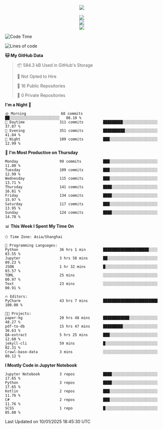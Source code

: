 <div align="center">
  <img src="https://readme-typing-svg.demolab.com?font=Zhi+Mang+Xing&size=40&pause=1000&color=000000&center=true&vCenter=true&lines=Baymax%E5%B0%8F%E6%8C%AF;Hello%20World"/><br/>
  <br/>
  <img src="https://skillicons.dev/icons?i=java,kotlin,python,c,cpp,html,css,javascript" /><br/>
  <img src="https://skillicons.dev/icons?i=spring,vue,pytorch,maven,gradle,mysql,sqlite,linux" /><br/>
  <img src="https://skillicons.dev/icons?i=idea,pycharm,webstorm,androidstudio,vscode,git,vim,md" /><br/>
</div>

<!--START_SECTION:waka-->
![Code Time](http://img.shields.io/badge/Code%20Time-499%20hrs%2039%20mins-blue)

![Lines of code](https://img.shields.io/badge/From%20Hello%20World%20I%27ve%20Written-5.3%20million%20lines%20of%20code-blue)

**🐱 My GitHub Data** 

> 📦 584.3 kB Used in GitHub's Storage 
 > 
> 🚫 Not Opted to Hire
 > 
> 📜 16 Public Repositories 
 > 
> 🔑 0 Private Repositories 
 > 
**I'm a Night 🦉** 

```text
🌞 Morning                68 commits          ██░░░░░░░░░░░░░░░░░░░░░░░   08.10 % 
🌆 Daytime                311 commits         █████████░░░░░░░░░░░░░░░░   37.07 % 
🌃 Evening                351 commits         ██████████░░░░░░░░░░░░░░░   41.84 % 
🌙 Night                  109 commits         ███░░░░░░░░░░░░░░░░░░░░░░   12.99 % 
```
📅 **I'm Most Productive on Thursday** 

```text
Monday                   99 commits          ███░░░░░░░░░░░░░░░░░░░░░░   11.80 % 
Tuesday                  109 commits         ███░░░░░░░░░░░░░░░░░░░░░░   12.99 % 
Wednesday                115 commits         ███░░░░░░░░░░░░░░░░░░░░░░   13.71 % 
Thursday                 141 commits         ████░░░░░░░░░░░░░░░░░░░░░   16.81 % 
Friday                   134 commits         ████░░░░░░░░░░░░░░░░░░░░░   15.97 % 
Saturday                 117 commits         ███░░░░░░░░░░░░░░░░░░░░░░   13.95 % 
Sunday                   124 commits         ████░░░░░░░░░░░░░░░░░░░░░   14.78 % 
```


📊 **This Week I Spent My Time On** 

```text
🕑︎ Time Zone: Asia/Shanghai

💬 Programming Languages: 
Python                   36 hrs 1 min        █████████████████████░░░░   83.55 % 
Jupyter                  3 hrs 58 mins       ██░░░░░░░░░░░░░░░░░░░░░░░   09.23 % 
JSON                     1 hr 32 mins        █░░░░░░░░░░░░░░░░░░░░░░░░   03.57 % 
TOML                     25 mins             ░░░░░░░░░░░░░░░░░░░░░░░░░   00.97 % 
Text                     23 mins             ░░░░░░░░░░░░░░░░░░░░░░░░░   00.91 % 

🔥 Editors: 
PyCharm                  43 hrs 7 mins       █████████████████████████   100.00 % 

🐱‍💻 Projects: 
paper-kg                 20 hrs 48 mins      ████████████░░░░░░░░░░░░░   48.27 % 
pdf-to-db                15 hrs 47 mins      █████████░░░░░░░░░░░░░░░░   36.63 % 
QA-extract               5 hrs 25 mins       ███░░░░░░░░░░░░░░░░░░░░░░   12.60 % 
jekyll-cli               59 mins             █░░░░░░░░░░░░░░░░░░░░░░░░   02.31 % 
Crawl-base-data          3 mins              ░░░░░░░░░░░░░░░░░░░░░░░░░   00.12 % 
```

**I Mostly Code in Jupyter Notebook** 

```text
Jupyter Notebook         3 repos             ████░░░░░░░░░░░░░░░░░░░░░   17.65 % 
Python                   3 repos             ████░░░░░░░░░░░░░░░░░░░░░   17.65 % 
Kotlin                   2 repos             ███░░░░░░░░░░░░░░░░░░░░░░   11.76 % 
C#                       2 repos             ███░░░░░░░░░░░░░░░░░░░░░░   11.76 % 
SCSS                     1 repo              █░░░░░░░░░░░░░░░░░░░░░░░░   05.88 % 
```




 Last Updated on 10/01/2025 18:45:30 UTC
<!--END_SECTION:waka-->





